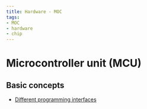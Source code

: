 ```yaml
---
title: Hardware - MOC
tags:
- MOC
- hardware
- chip
---
```


# Microcontroller unit (MCU)

## Basic concepts

* [Different programming interfaces](Hardware/MCU/Different%20programming%20interfaces.md)
